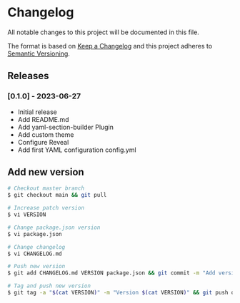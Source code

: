 # Changelog

All notable changes to this project will be documented in this file.

The format is based on [Keep a Changelog](http://keepachangelog.com/en/1.0.0/)
and this project adheres to [Semantic Versioning](http://semver.org/spec/v2.0.0.html).

## Releases

### [0.1.0] - 2023-06-27

* Initial release
* Add README.md
* Add yaml-section-builder Plugin
* Add custom theme
* Configure Reveal
* Add first YAML configuration config.yml

## Add new version

```bash
# Checkout master branch
$ git checkout main && git pull

# Increase patch version
$ vi VERSION

# Change package.json version
$ vi package.json

# Change changelog
$ vi CHANGELOG.md

# Push new version
$ git add CHANGELOG.md VERSION package.json && git commit -m "Add version $(cat VERSION)" && git push

# Tag and push new version
$ git tag -a "$(cat VERSION)" -m "Version $(cat VERSION)" && git push origin "$(cat VERSION)"
```
